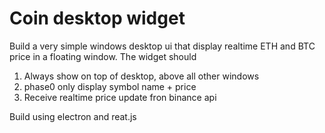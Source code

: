 # Coin desktop widget
Build a very simple windows desktop ui that display realtime ETH and BTC price in a floating window.
The widget should
1. Always show on top of desktop, above all other windows
2. phase0 only display symbol name + price
3. Receive realtime price update fron binance api

Build using electron and reat.js